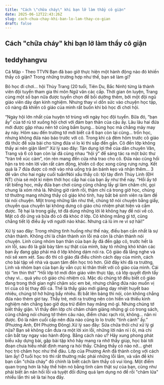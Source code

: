 ```yaml
---
title: "Cách \"chữa cháy\" khi bạn lỡ làm thầy cô giận"
date: 2025-06-12T22:43:26Z
slug: cach-chua-chay-khi-ban-lo-lam-thay-co-gian
draft: false
---
```


## Cách "chữa cháy" khi bạn lỡ làm thầy cô giận

## teddyhangvu

Cá Mập - Theo TTVN
Bạn đã bao giờ thực hiện một hành động nào đó khiến thầy cô giận? Trong những trường hợp như thế, bạn sẽ làm gì?

Bỏ học đi chơi... hội
Thùy Trang (20 tuổi, Tiên Du, Bắc Ninh) từng là thành viên đội tuyển tham gia thi môn Ngữ văn các cấp. Thời gian ôn luyện, Trang cùng một số bạn nữa được tuyển chọn để bồi dưỡng thêm, bởi một đội ngũ giáo viên dày dạn kinh nghiệm. Nhưng thay vì dồn sức vào chuyện học tập, cô nàng đã khiến cô giáo của mình rất buồn khi bỏ học đi chơi hội. 

“Ngày hội lớn nhất của huyện tớ trùng với ngày học đội tuyển. Bữa đó, “bạn ấy” của tớ rủ tớ xuống hội chơi với đám bạn thân của cậu ấy. Lâu lâu hai đứa mới được gặp nhau nên tớ cũng bấm bụng... bùng học mà chẳng mảy may áy náy. Hôm sau đến trường tớ mới biết cả 6 bạn còn lại cũng... trốn học, nhưng không đứa nào báo trước với cô. Trong khi cả đêm hôm trước cô giáo đã thức để sửa bài cho từng đứa vì lo kì thi sắp đến gần. Cô đến lớp không thấy ai nên giận lắm!”
Xử lý sao đây: Tận dụng lợi thế của dân chuyên Văn, Trang và 6 cô bạn còn lại đã cùng nhau “hội ý” để sáng tác ra một bức thư “tràn trề xúc cảm”, rón rén mang đến cửa nhà trao cho cô. Đứa nào cũng hối hận ra trò nên lời văn rất cảm động, khiến cô đọc xong cũng rưng rưng. Kết quả là 7 đứa được cô mời vào nhà uống trà ăn bánh kẹo và nhận thêm... 3 đề văn cho hai ngày cuối tuần!Nói xấu thầy cô: tội tày đình
Thùy Linh (ĐH NT) chia sẻ một kỉ niệm thời học cấp hai của bạn ấy như thế này. “Hồi ấy tớ rất biếng học, mấy đứa bạn chơi cùng cũng chẳng lấy gì làm chăm chỉ, gọi chung là xóm nhà lá. Những giờ rảnh rỗi, thậm chí cả trong giờ học, chúng tớ thường mang những thầy cô giáo khó tính, hay bắt bẻ sinh viên ra làm đề tài nói chuyện. Một trong những lần như thế, chúng tớ nói chuyện bằng giấy, chuyền qua chuyền lại không dưng cô giáo chủ nhiệm phát hiện và cầm được. Tệ hại là trong giấy, tớ đã dùng những lời lẽ không hay để nói về cô. Mặt cô đỏ ửng và bữa đó cô đã khóc ở lớp. Cô không mắng gì tớ, cũng chẳng tiết lộ điều ấy với người nào khác. Nhưng cả lũ im re vì sợ hãi!”

Xử lý sao đây: Trong những tình huống như thế này, điều bạn cần nhất là sự chân thành. Không chỉ là chân thành xin lỗi mà còn là chân thành nói chuyện. Linh cùng nhóm bạn thân của bạn ấy đã đến gặp cô, trước hết là xin lỗi, sau đó là giãi bày tâm sự thật của mình, bày tỏ những khó khăn các bạn ấy đang gặp phải mà ở lớp không dám nói ra. Cô giáo đã lắng nghe và nói sẽ xem xét. Sau đó thì cô giáo đã điều chỉnh cách dạy của mình, cách cho bài tập về nhà và quan tâm đến học trò hơn. Giờ đây khi đã ra trường, Linh và nhóm bạn của bạn ấy vẫn cực kì thân thiết với cô giáo của mình.
Cái tội “im thin thít”
“Hồi lớp tớ mới đón giáo viên thực tập, cả lớp quyết định tẩy chay vì... quá yêu cô giáo chủ nhiệm cũ. Mặc dù chúng tớ đều biết cô giáo đang trong thời gian nghỉ chăm sóc em bé, nhưng chẳng đứa nào muốn vị trí của cô bị thay đổi cả. Thế là thầy giáo mới giảng dạy nhiệt huyết bao nhiêu, chúng tớ hờ hững bấy nhiêu. Bị bắt lên bảng thì nói, còn không chẳng đứa nào thèm giơ tay. Thầy trẻ, mới ra trường nên còn hiền và thiếu kinh nghiệm nên chẳng bao giờ dọa trừ điểm hay mắng mỏ gì. Nhưng chúng tớ biết thầy giận. Vì thầy đến lớp chỉ chăm chăm giảng những gì có trong sách, cũng chẳng nói chúng tớ thêm câu nào, điểm chác rạch ròi, không... năn nỉ được. Đó là năm cuối cấp nên đứa nào cũng lo lo trước “tình cảnh” ấy.” (Phương Anh, ĐH Phương Đông).Xử lý sao đây: Sửa chữa thôi chứ xử lý gì nữa? Bạn sẽ không cần đưa ra một lời xin lỗi, những lời năn nỉ ỉ ôi, mà chỉ cần bắt tay ngay vào hành động. Bằng cách nào ư? Hãy xung phong phát biểu xây dựng bài, gặp bài tập khó hãy mang ra nhờ thầy giúp, học bài tới đoạn chưa hiểu nhất định mang ra hỏi thầy. Chẳng thầy cô nào nỡ... ghét học trò chăm học như thế đâu. Lớp của Phương Anh đã thành công với cách làm ấy!
Ở tuổi học trò thì rất thường mắc phải những lỗi lầm, và vấn đề khi bạn cần "chữa cháy" đó chính là biết cách làm thầy cô vui lòng. Một điểm quan trọng hơn là hãy thể hiện nó bằng tình cảm thật sự của bạn, cũng như phải biết ăn năn hối lỗi và tuyệt đối đừng quá lạm dụng nó để rồi "châm lửa" nhiều lần thì sẽ là tai họa đấy.